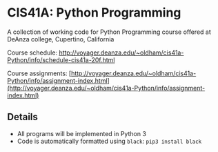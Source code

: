 # CIS41A: Python Programming

A collection of working code for Python Programming course offered at DeAnza college, Cupertino, California

Course schedule:
[http://voyager.deanza.edu/~oldham/cis41a-Python/info/schedule-cis41a-20f.html
](http://voyager.deanza.edu/~oldham/cis41a-Python/info/schedule-cis41a-20f.html)

Course assignments:
[http://voyager.deanza.edu/~oldham/cis41a-Python/info/assignment-index.html](http://voyager.deanza.edu/~oldham/cis41a-Python/info/assignment-index.html)

## Details

* All programs will be implemented in Python 3
* Code is automatically formatted using `black`: `pip3 install black`
